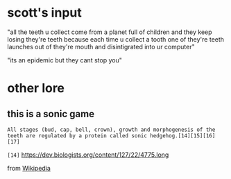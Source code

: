 scott's input
=============

"all the teeth u collect come from a planet full of children and they keep losing they're teeth because each time u collect a tooth one of they're teeth launches out of they're mouth and disintigrated into ur computer"

"its an epidemic but they cant stop you"

other lore
==========

this is a sonic game
--------------------

    All stages (bud, cap, bell, crown), growth and morphogenesis of the teeth are regulated by a protein called sonic hedgehog.[14][15][16][17]

`[14]` https://dev.biologists.org/content/127/22/4775.long

from [Wikipedia](https://en.wikipedia.org/wiki/Human_tooth_development)

